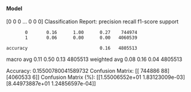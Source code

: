 #### Model
[0 0 0 ... 0 0 0]
Classification Report:
              precision    recall  f1-score   support

           0       0.16      1.00      0.27    744974
           1       0.06      0.00      0.00   4060539

    accuracy                           0.16   4805513
   macro avg       0.11      0.50      0.13   4805513
weighted avg       0.08      0.16      0.04   4805513

Accuracy: 0.15500780041589732
Confusion Matrix:
[[ 744886      88]
 [4060533       6]]
Confusion Matrix (%):
[[1.55006552e+01 1.83123009e-03]
 [8.44973887e+01 1.24856597e-04]]
